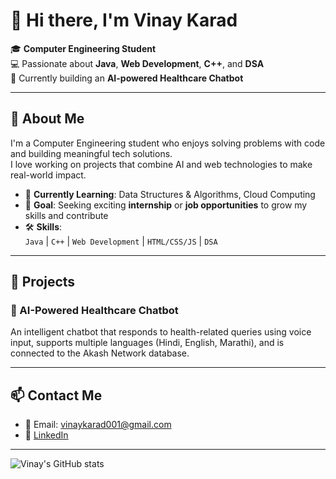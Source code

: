# 👋 Hi there, I'm Vinay Karad

🎓 **Computer Engineering Student**  
💻 Passionate about **Java**, **Web Development**, **C++**, and **DSA**  
🤖 Currently building an **AI-powered Healthcare Chatbot**

---

## 🚀 About Me

I'm a Computer Engineering student who enjoys solving problems with code and building meaningful tech solutions.  
I love working on projects that combine AI and web technologies to make real-world impact.

- 🌱 **Currently Learning**: Data Structures & Algorithms, Cloud Computing  
- 🎯 **Goal**: Seeking exciting **internship** or **job opportunities** to grow my skills and contribute  
- 🛠️ **Skills**:  
  `Java` | `C++` | `Web Development` | `HTML/CSS/JS` | `DSA`  

---

## 💼 Projects

### 🔹 AI-Powered Healthcare Chatbot  
An intelligent chatbot that responds to health-related queries using voice input, supports multiple languages (Hindi, English, Marathi), and is connected to the Akash Network database.

---

## 📫 Contact Me

- 📧 Email: vinaykarad001@gmail.com  
- 🔗 [LinkedIn](http://linkedin.com/in/vinay-karad-8b5b77344)

---

![Vinay's GitHub stats](https://github-readme-stats.vercel.app/api?username=vinaykarad&show_icons=true&theme=radical)

